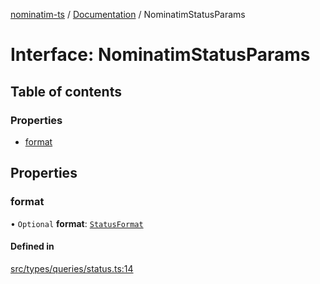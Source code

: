 [nominatim-ts](../README.md) / [Documentation](../modules.md) / NominatimStatusParams

# Interface: NominatimStatusParams

## Table of contents

### Properties

- [format](NominatimStatusParams.md#format)

## Properties

### format

• `Optional` **format**: [`StatusFormat`](../modules.md#statusformat)

#### Defined in

[src/types/queries/status.ts:14](https://github.com/blksnk/nominatim-ts/blob/2f25718/src/types/queries/status.ts#L14)
